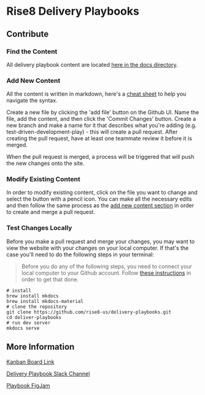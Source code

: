 # Rise8 Delivery Playbooks

## Contribute

### Find the Content

All delivery playbook content are located [here in the docs directory](docs/content/).

### Add New Content

All the content is written in markdown, here's a [cheat sheet](https://github.com/adam-p/markdown-here/wiki/Markdown-Cheatsheet) to help you navigate the syntax.

Create a new file by clicking the 'add file' button on the Github UI. Name the file, add the content, and then click the 'Commit Changes' button. Create a new branch and make a name for it that describes what you're adding (e.g. test-driven-development-play) - this will create a pull request. After creating the pull request, have at least one teammate review it before it is merged.

When the pull request is merged, a process will be triggered that will push the new changes onto the site.

### Modify Existing Content

In order to modify existing content, click on the file you want to change and select the button with a pencil icon. You can make all the necessary edits and then follow the same process as the [add new content section](#add-new-content) in order to create and merge a pull request.

### Test Changes Locally

Before you make a pull request and merge your changes, you may want to view the website with your changes on your local computer. If that's the case you'll need to do the following steps in your terminal:

> Before you do any of the following steps, you need to connect your local computer to your Github account. Follow [these instructions](https://docs.github.com/en/get-started/getting-started-with-git/set-up-git) in order to get that done.

```shell
# install
brew install mkdocs
brew install mkdocs-material
# clone the repository
git clone https://github.com/rise8-us/delivery-playbooks.git
cd deliver-playbooks
# run dev server
mkdocs serve
```

## More Information

[Kanban Board Link](https://github.com/orgs/rise8-us/projects/19)

[Delivery Playbook Slack Channel](https://rise8.enterprise.slack.com/archives/C067QLN18JF)

[Playbook FigJam](https://www.figma.com/file/sDkxzbFYqEkv8NCRjcBLqr/Rise-8-Practice-Guides?type=whiteboard&node-id=0%3A1&t=3tZyk6zd03LC9S8Z-1)
